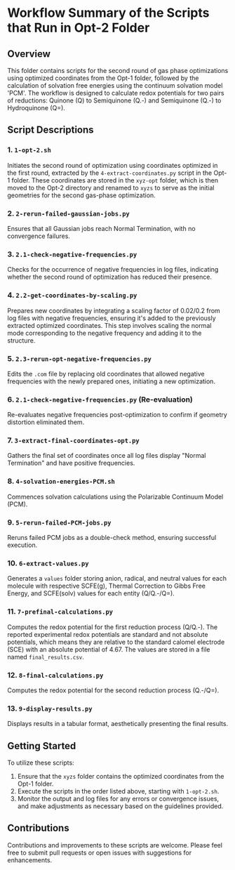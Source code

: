 
# Workflow Summary of the Scripts that Run in Opt-2 Folder

## Overview

This folder contains scripts for the second round of gas phase optimizations using optimized coordinates from the Opt-1 folder, followed by the calculation of solvation free energies using the continuum solvation model 'PCM'. The workflow is designed to calculate redox potentials for two pairs of reductions: Quinone (Q) to Semiquinone (Q.-) and Semiquinone (Q.-) to Hydroquinone (Q=).

## Script Descriptions

### 1. `1-opt-2.sh`

Initiates the second round of optimization using coordinates optimized in the first round, extracted by the `4-extract-coordinates.py` script in the Opt-1 folder. These coordinates are stored in the `xyz-opt` folder, which is then moved to the Opt-2 directory and renamed to `xyzs` to serve as the initial geometries for the second gas-phase optimization.

### 2. `2-rerun-failed-gaussian-jobs.py`

Ensures that all Gaussian jobs reach Normal Termination, with no convergence failures.

### 3. `2.1-check-negative-frequencies.py`

Checks for the occurrence of negative frequencies in log files, indicating whether the second round of optimization has reduced their presence.

### 4. `2.2-get-coordinates-by-scaling.py`

Prepares new coordinates by integrating a scaling factor of 0.02/0.2 from log files with negative frequencies, ensuring it's added to the previously extracted optimized coordinates. This step involves scaling the normal mode corresponding to the negative frequency and adding it to the structure.

### 5. `2.3-rerun-opt-negative-frequencies.py`

Edits the `.com` file by replacing old coordinates that allowed negative frequencies with the newly prepared ones, initiating a new optimization.

### 6. `2.1-check-negative-frequencies.py` (Re-evaluation)

Re-evaluates negative frequencies post-optimization to confirm if geometry distortion eliminated them.

### 7. `3-extract-final-coordinates-opt.py`

Gathers the final set of coordinates once all log files display "Normal Termination" and have positive frequencies.

### 8. `4-solvation-energies-PCM.sh`

Commences solvation calculations using the Polarizable Continuum Model (PCM).

### 9. `5-rerun-failed-PCM-jobs.py`

Reruns failed PCM jobs as a double-check method, ensuring successful execution.

### 10. `6-extract-values.py`

Generates a `values` folder storing anion, radical, and neutral values for each molecule with respective SCFE(g), Thermal Correction to Gibbs Free Energy, and SCFE(solv) values for each entity (Q/Q.-/Q=).

### 11. `7-prefinal-calculations.py`

Computes the redox potential for the first reduction process (Q/Q.-). The reported experimental redox potentials are standard and not absolute potentials, which means they are relative to the standard calomel electrode (SCE) with an absolute potential of 4.67. The values are stored in a file named `final_results.csv`.

### 12. `8-final-calculations.py`

Computes the redox potential for the second reduction process (Q.-/Q=).

### 13. `9-display-results.py`

Displays results in a tabular format, aesthetically presenting the final results.

## Getting Started

To utilize these scripts:

1. Ensure that the `xyzs` folder contains the optimized coordinates from the Opt-1 folder.
2. Execute the scripts in the order listed above, starting with `1-opt-2.sh`.
3. Monitor the output and log files for any errors or convergence issues, and make adjustments as necessary based on the guidelines provided.

## Contributions

Contributions and improvements to these scripts are welcome. Please feel free to submit pull requests or open issues with suggestions for enhancements.
